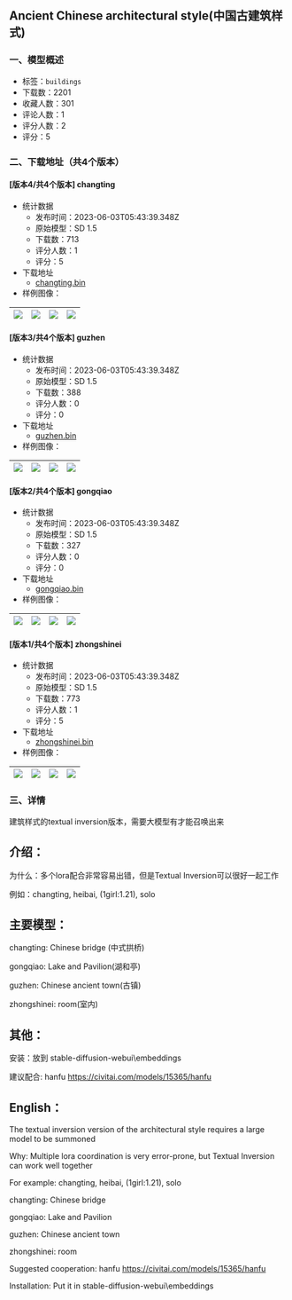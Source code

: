 ## Ancient Chinese architectural style(中国古建筑样式)
### 一、模型概述

- 标签：`buildings`
- 下载数：2201
- 收藏人数：301
- 评论人数：1
- 评分人数：2
- 评分：5

### 二、下载地址（共4个版本）

#### [版本4/共4个版本] changting

- 统计数据
  - 发布时间：2023-06-03T05:43:39.348Z
  - 原始模型：SD 1.5
  - 下载数：713
  - 评分人数：1
  - 评分：5
- 下载地址
  - [changting.bin](https://civitai.com/api/download/models/72902)
- 样例图像：

| <img src="https://image.civitai.com/xG1nkqKTMzGDvpLrqFT7WA/419d9053-2a8f-429b-8a8d-511c4376b5d4/width=450/813935.jpeg" /> | <img src="https://image.civitai.com/xG1nkqKTMzGDvpLrqFT7WA/760eacef-5bf4-43c2-8556-bd8a2f49a2dc/width=450/813488.jpeg" /> | <img src="https://image.civitai.com/xG1nkqKTMzGDvpLrqFT7WA/939f7731-b37f-46e1-b4bc-957e6cca96dd/width=450/813480.jpeg" /> | <img src="https://image.civitai.com/xG1nkqKTMzGDvpLrqFT7WA/b9909bdd-3227-4654-927d-85136e3c459a/width=450/813479.jpeg" /> |
| ---- | ---- | ---- | ---- |

#### [版本3/共4个版本] guzhen

- 统计数据
  - 发布时间：2023-06-03T05:43:39.348Z
  - 原始模型：SD 1.5
  - 下载数：388
  - 评分人数：0
  - 评分：0
- 下载地址
  - [guzhen.bin](https://civitai.com/api/download/models/72954)
- 样例图像：

| <img src="https://image.civitai.com/xG1nkqKTMzGDvpLrqFT7WA/80a05c54-d3c8-474e-b481-d7bb31be652e/width=450/860850.jpeg" /> | <img src="https://image.civitai.com/xG1nkqKTMzGDvpLrqFT7WA/2bc9f176-7af6-436f-8250-9cd5991b285e/width=450/814591.jpeg" /> | <img src="https://image.civitai.com/xG1nkqKTMzGDvpLrqFT7WA/9298cf54-4d1b-42fa-9468-ddbad49f0fc9/width=450/814095.jpeg" /> | <img src="https://image.civitai.com/xG1nkqKTMzGDvpLrqFT7WA/4c1c61c7-8277-4bb2-a38c-d18c2236918c/width=450/814584.jpeg" /> |
| ---- | ---- | ---- | ---- |

#### [版本2/共4个版本] gongqiao

- 统计数据
  - 发布时间：2023-06-03T05:43:39.348Z
  - 原始模型：SD 1.5
  - 下载数：327
  - 评分人数：0
  - 评分：0
- 下载地址
  - [gongqiao.bin](https://civitai.com/api/download/models/72392)
- 样例图像：

| <img src="https://image.civitai.com/xG1nkqKTMzGDvpLrqFT7WA/b2442b35-7422-4160-8ffb-a5bec4b597bb/width=450/808436.jpeg" /> | <img src="https://image.civitai.com/xG1nkqKTMzGDvpLrqFT7WA/801dd6b5-1fa9-406a-bfdb-015ad16f4466/width=450/808437.jpeg" /> | <img src="https://image.civitai.com/xG1nkqKTMzGDvpLrqFT7WA/adb98454-8497-42ed-80c2-9e7e4b2f1b08/width=450/808307.jpeg" /> | <img src="https://image.civitai.com/xG1nkqKTMzGDvpLrqFT7WA/de5917c7-66e1-409a-8494-008c49940807/width=450/808277.jpeg" /> |
| ---- | ---- | ---- | ---- |

#### [版本1/共4个版本] zhongshinei

- 统计数据
  - 发布时间：2023-06-03T05:43:39.348Z
  - 原始模型：SD 1.5
  - 下载数：773
  - 评分人数：1
  - 评分：5
- 下载地址
  - [zhongshinei.bin](https://civitai.com/api/download/models/78416)
- 样例图像：

| <img src="https://image.civitai.com/xG1nkqKTMzGDvpLrqFT7WA/b125ca49-d1e9-4091-be93-3efb4a6b49c4/width=450/879422.jpeg" /> | <img src="https://image.civitai.com/xG1nkqKTMzGDvpLrqFT7WA/cb3628af-1fb5-45a2-91a5-339488c5042c/width=450/879367.jpeg" /> | <img src="https://image.civitai.com/xG1nkqKTMzGDvpLrqFT7WA/3a9f7b79-676b-4be7-8fcd-6e78941da371/width=450/879424.jpeg" /> | <img src="https://image.civitai.com/xG1nkqKTMzGDvpLrqFT7WA/4e053ea7-991f-47a5-b6c3-6ea2228da9d3/width=450/879368.jpeg" /> |
| ---- | ---- | ---- | ---- |


### 三、详情
<p>建筑样式的textual inversion版本，需要大模型有才能召唤出来</p><p></p><h2>介绍：</h2><p>为什么：多个lora配合非常容易出错，但是Textual Inversion可以很好一起工作</p><p>例如：changting, heibai, (1girl:1.21), solo</p><p></p><h2>主要模型：</h2><p>changting: Chinese bridge (中式拱桥)</p><p>gongqiao: Lake and Pavilion(湖和亭)</p><p>guzhen: Chinese ancient town(古镇)</p><p>zhongshinei: room(室内)</p><p></p><h2>其他：</h2><p>安装：放到 stable-diffusion-webui\embeddings</p><p>建议配合: hanfu <a target="_blank" rel="ugc" href="https://civitai.com/models/15365/hanfu">https://civitai.com/models/15365/hanfu</a></p><p></p><p></p><h2>English：</h2><p></p><p>The textual inversion version of the architectural style requires a large model to be summoned</p><p></p><p>Why: Multiple lora coordination is very error-prone, but Textual Inversion can work well together</p><p>For example: changting, heibai, (1girl:1.21), solo</p><p></p><p>changting: Chinese bridge</p><p>gongqiao: Lake and Pavilion</p><p>guzhen: Chinese ancient town</p><p>zhongshinei: room</p><p></p><p>Suggested cooperation: hanfu <a target="_blank" rel="ugc" href="https://civitai.com/models/15365/hanfu">https://civitai.com/models/15365/hanfu</a></p><p>Installation: Put it in stable-diffusion-webui\embeddings</p>